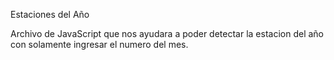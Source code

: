 Estaciones del Año

Archivo de JavaScript que nos ayudara a poder detectar la estacion del año con solamente ingresar el numero del mes.